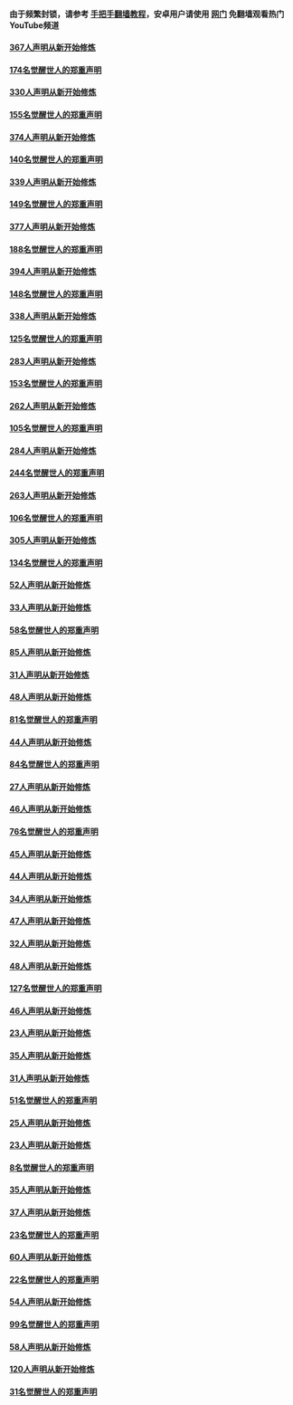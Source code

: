 #### 由于频繁封锁，请参考 [手把手翻墙教程](https://github.com/gfw-breaker/guides/wiki/)，安卓用户请使用 [网门](https://github.com/gfw-breaker/nogfw/blob/master/dl.md?t=06021901) 免翻墙观看热门YouTube频道 

#### [367人声明从新开始修炼](../pages/91/426421.md?t=06021901) 

#### [174名觉醒世人的郑重声明](../pages/91/426420.md?t=06021901) 

#### [330人声明从新开始修炼](../pages/91/426139.md?t=06021901) 

#### [155名觉醒世人的郑重声明](../pages/91/426138.md?t=06021901) 

#### [374人声明从新开始修炼](../pages/91/425811.md?t=06021901) 

#### [140名觉醒世人的郑重声明](../pages/91/425810.md?t=06021901) 

#### [339人声明从新开始修炼](../pages/91/425690.md?t=06021901) 

#### [149名觉醒世人的郑重声明](../pages/91/425689.md?t=06021901) 

#### [377人声明从新开始修炼](../pages/91/424867.md?t=06021901) 

#### [188名觉醒世人的郑重声明](../pages/91/424866.md?t=06021901) 

#### [394人声明从新开始修炼](../pages/91/423914.md?t=06021901) 

#### [148名觉醒世人的郑重声明](../pages/91/423913.md?t=06021901) 

#### [338人声明从新开始修炼](../pages/91/423540.md?t=06021901) 

#### [125名觉醒世人的郑重声明](../pages/91/423539.md?t=06021901) 

#### [283人声明从新开始修炼](../pages/91/423296.md?t=06021901) 

#### [153名觉醒世人的郑重声明](../pages/91/423295.md?t=06021901) 

#### [262人声明从新开始修炼](../pages/91/423004.md?t=06021901) 

#### [105名觉醒世人的郑重声明](../pages/91/423003.md?t=06021901) 

#### [284人声明从新开始修炼](../pages/91/422707.md?t=06021901) 

#### [244名觉醒世人的郑重声明](../pages/91/422706.md?t=06021901) 

#### [263人声明从新开始修炼](../pages/91/422553.md?t=06021901) 

#### [106名觉醒世人的郑重声明](../pages/91/422552.md?t=06021901) 

#### [305人声明从新开始修炼](../pages/91/422153.md?t=06021901) 

#### [134名觉醒世人的郑重声明](../pages/91/422152.md?t=06021901) 

#### [52人声明从新开始修炼](../pages/91/421846.md?t=06021901) 

#### [33人声明从新开始修炼](../pages/91/421804.md?t=06021901) 

#### [58名觉醒世人的郑重声明](../pages/91/421845.md?t=06021901) 

#### [85人声明从新开始修炼](../pages/91/421769.md?t=06021901) 

#### [31人声明从新开始修炼](../pages/91/421763.md?t=06021901) 

#### [48人声明从新开始修炼](../pages/91/421605.md?t=06021901) 

#### [81名觉醒世人的郑重声明](../pages/91/421656.md?t=06021901) 

#### [44人声明从新开始修炼](../pages/91/421544.md?t=06021901) 

#### [84名觉醒世人的郑重声明](../pages/91/421543.md?t=06021901) 

#### [27人声明从新开始修炼](../pages/91/421465.md?t=06021901) 

#### [46人声明从新开始修炼](../pages/91/421454.md?t=06021901) 

#### [76名觉醒世人的郑重声明](../pages/91/421453.md?t=06021901) 

#### [45人声明从新开始修炼](../pages/91/421452.md?t=06021901) 

#### [44人声明从新开始修炼](../pages/91/421422.md?t=06021901) 

#### [34人声明从新开始修炼](../pages/91/421322.md?t=06021901) 

#### [47人声明从新开始修炼](../pages/91/421264.md?t=06021901) 

#### [32人声明从新开始修炼](../pages/91/421225.md?t=06021901) 

#### [48人声明从新开始修炼](../pages/91/421202.md?t=06021901) 

#### [127名觉醒世人的郑重声明](../pages/91/421224.md?t=06021901) 

#### [46人声明从新开始修炼](../pages/91/421203.md?t=06021901) 

#### [23人声明从新开始修炼](../pages/91/421138.md?t=06021901) 

#### [35人声明从新开始修炼](../pages/91/421122.md?t=06021901) 

#### [31人声明从新开始修炼](../pages/91/421081.md?t=06021901) 

#### [51名觉醒世人的郑重声明](../pages/91/421080.md?t=06021901) 

#### [25人声明从新开始修炼](../pages/91/421020.md?t=06021901) 

#### [23人声明从新开始修炼](../pages/91/420884.md?t=06021901) 

#### [8名觉醒世人的郑重声明](../pages/91/420883.md?t=06021901) 

#### [35人声明从新开始修炼](../pages/91/420809.md?t=06021901) 

#### [37人声明从新开始修炼](../pages/91/420766.md?t=06021901) 

#### [23名觉醒世人的郑重声明](../pages/91/420765.md?t=06021901) 

#### [60人声明从新开始修炼](../pages/91/420727.md?t=06021901) 

#### [22名觉醒世人的郑重声明](../pages/91/420726.md?t=06021901) 

#### [54人声明从新开始修炼](../pages/91/420529.md?t=06021901) 

#### [99名觉醒世人的郑重声明](../pages/91/420528.md?t=06021901) 

#### [58人声明从新开始修炼](../pages/91/420198.md?t=06021901) 

#### [120人声明从新开始修炼](../pages/91/420141.md?t=06021901) 

#### [31名觉醒世人的郑重声明](../pages/91/420197.md?t=06021901) 

